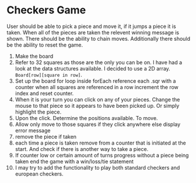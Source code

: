 # Checkers Game

User should be able to pick a piece and move it, if it jumps a piece it is taken. When all of the pieces are taken the relevent winning message is shown. There should be the ability to chain moves. Additionally there should be the ability to reset the game.


1. Make the board
2. Refer to 32 squares as those are the only you can be on. I have had a look at the data structures available. I decided to use a 2D array. `Board[row][square in row]`. 
3. Set up the board for loop inside forEach reference each .sqr with a counter when all squares are referenced in a row increment the row index and reset counter.
4. When it is your turn you can click on any of your pieces. Change the mouse to that piece so it appears to have been picked up. Or simply highlight the piece.
5. Upon the click. Determine the positions available. To move.
6. Allow only move to those squares if they click anywhere else display error message 
7. remove the piece if taken
7. each time a piece is taken remove from a counter that is initiated at the start. And check if there is another way to take a piece.
8. If counter low or certain amount of turns progress without a piece being taken end the game with a win/loss/tie statement
9. I may try to add the functionality to play both standard checkers and european checkers.